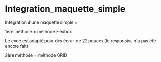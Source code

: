 # Integration_maquette_simple

Intégration d'une maquette simple = 

1ère méthode = méthode Flexbox

Le code est adapté pour des écran de 22 pouces (le responsive n'a pas été encore fait)

2ère méthode = méthode GRID




